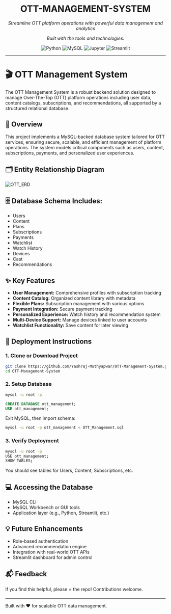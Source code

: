 <h1 align="center">OTT-MANAGEMENT-SYSTEM</h1>

<p align="center"><i>Streamline OTT platform operations with powerful data management and analytics</i></p>

<p align="center"><i>Built with the tools and technologies:</i></p>

<p align="center">
  <img src="https://img.shields.io/badge/Python-3776AB?logo=python&logoColor=white" alt="Python">
  <img src="https://img.shields.io/badge/MySQL-4479A1?logo=mysql&logoColor=white" alt="MySQL">
  <img src="https://img.shields.io/badge/Jupyter-F37626?logo=jupyter&logoColor=white" alt="Jupyter">
  <img src="https://img.shields.io/badge/Streamlit-FF4B4B?logo=streamlit&logoColor=white" alt="Streamlit">
</p>

---

# 🎬 OTT Management System

The OTT Management System is a robust backend solution designed to manage Over-The-Top (OTT) platform operations including user data, content catalogs, subscriptions, and recommendations, all supported by a structured relational database.

## 📖 Overview

This project implements a MySQL-backed database system tailored for OTT services, ensuring secure, scalable, and efficient management of platform operations. The system models critical components such as users, content, subscriptions, payments, and personalized user experiences.

## 🗂 Entity Relationship Diagram

![OTT_ERD](https://github.com/Yashraj-Muthyapwar/OTT-Management-System/assets/76719689/7984f1b7-3951-49ba-86ab-6c6039964983)

## 🗄 Database Schema Includes:
- Users
- Content
- Plans
- Subscriptions
- Payments
- Watchlist
- Watch History
- Devices
- Cast
- Recommendations

## ✨ Key Features
- **User Management:** Comprehensive profiles with subscription tracking
- **Content Catalog:** Organized content library with metadata
- **Flexible Plans:** Subscription management with various options
- **Payment Integration:** Secure payment tracking
- **Personalized Experience:** Watch history and recommendation system
- **Multi-Device Support:** Manage devices linked to user accounts
- **Watchlist Functionality:** Save content for later viewing

## 🚀 Deployment Instructions

### 1. Clone or Download Project
```bash
git clone https://github.com/Yashraj-Muthyapwar/OTT-Management-System.git
cd OTT-Management-System
```

### 2. Setup Database
```bash
mysql -u root -p
```
```sql
CREATE DATABASE ott_management;
USE ott_management;
```
Exit MySQL, then import schema:
```bash
mysql -u root -p ott_management < OTT_Management.sql
```

### 3. Verify Deployment
```bash
mysql -u root -p
USE ott_management;
SHOW TABLES;
```
You should see tables for Users, Content, Subscriptions, etc.

## 💻 Accessing the Database
- MySQL CLI
- MySQL Workbench or GUI tools
- Application layer (e.g., Python, Streamlit, etc.)

## 💡 Future Enhancements
- Role-based authentication
- Advanced recommendation engine
- Integration with real-world OTT APIs
- Streamlit dashboard for admin control

## 📬 Feedback
If you find this helpful, please ⭐ the repo! Contributions welcome.

---
Built with ❤️ for scalable OTT data management.
